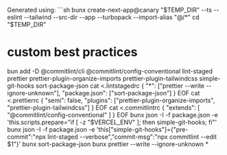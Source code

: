 Generated using: ```sh
bunx create-next-app@canary "$TEMP_DIR" --ts --eslint --tailwind --src-dir --app --turbopack --import-alias "@/*"
cd "$TEMP_DIR"

# custom best practices
bun add -D @commitlint/cli @commitlint/config-conventional lint-staged prettier prettier-plugin-organize-imports prettier-plugin-tailwindcss simple-git-hooks sort-package-json
cat <<EOF >.lintstagedrc
{
  "*": ["prettier --write --ignore-unknown"],
  "package.json": ["sort-package-json"]
}
EOF
cat <<EOF >.prettierrc
{
  "semi": false,
  "plugins": ["prettier-plugin-organize-imports", "prettier-plugin-tailwindcss"]
}
EOF
cat <<EOF >.commitlintrc
{
  "extends": [
    "@commitlint/config-conventional"
  ]
}
EOF
bunx json -I -f package.json -e 'this.scripts.prepare="if [ -z \"$VERCEL_ENV\" ]; then simple-git-hooks; fi"'
bunx json -I -f package.json -e 'this["simple-git-hooks"]={"pre-commit":"npx lint-staged --verbose","commit-msg":"npx commitlint --edit $1"}'
bunx sort-package-json
bunx prettier --write --ignore-unknown *
```
